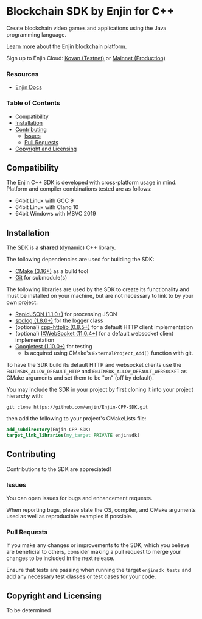 # Blockchain SDK by Enjin for C++

Create blockchain video games and applications using the Java programming language.

[Learn more](https://enjin.io/) about the Enjin blockchain platform.

Sign up to Enjin Cloud: [Kovan (Testnet)](https://kovan.cloud.enjin.io/)
or [Mainnet (Production)](https://cloud.enjin.io/)

### Resources

* [Enjin Docs](https://enjin.io/docs)

### Table of Contents

* [Compatibility](#compatibility)
* [Installation](#installation)
* [Contributing](#contributing)
    * [Issues](#issues)
    * [Pull Requests](#pull-requests)
* [Copyright and Licensing](#copyright-and-licensing)

## Compatibility

The Enjin C++ SDK is developed with cross-platform usage in mind. Platform and compiler combinations tested are as
follows:

* 64bit Linux with GCC 9
* 64bit Linux with Clang 10
* 64bit Windows with MSVC 2019

## Installation

The SDK is a **shared** (dynamic) C++ library.

The following dependencies are used for building the SDK:

* [CMake (3.16+)](https://cmake.org/) as a build tool
* [Git](https://git-scm.com/) for submodule(s)

The following libraries are used by the SDK to create its functionality and must be installed on your machine, but are
not necessary to link to by your own project:

* [RapidJSON (1.1.0+)](https://github.com/Tencent/rapidjson) for processing JSON
* [spdlog (1.8.0+)](https://github.com/gabime/spdlog) for the logger class
* (optional) [cpp-httplib (0.8.5+)](https://github.com/yhirose/cpp-httplib) for a default HTTP client implementation
* (optional) [IXWebSocket (11.0.4+)](https://github.com/machinezone/IXWebSocket) for a default websocket client
  implementation
* [Googletest (1.10.0+)](https://github.com/google/googletest) for testing
    * Is acquired using CMake's `ExternalProject_Add()` function with git.

To have the SDK build its default HTTP and websocket clients use the `ENJINSDK_ALLOW_DEFAULT_HTTP`
and `ENJINSDK_ALLOW_DEFAULT_WEBSOCKET` as CMake arguments and set them to be "on" (off by default).

You may include the SDK in your project by first cloning it into your project hierarchy with:

```commandline
git clone https://github.com/enjin/Enjin-CPP-SDK.git
```

then add the following to your project's CMakeLists file:

```cmake
add_subdirectory(Enjin-CPP-SDK)
target_link_libraries(my_target PRIVATE enjinsdk)
```

## Contributing

Contributions to the SDK are appreciated!

### Issues

You can open issues for bugs and enhancement requests.

When reporting bugs, please state the OS, compiler, and CMake arguments used as well as reproducible examples if
possible.

### Pull Requests

If you make any changes or improvements to the SDK, which you believe are beneficial to others, consider making a pull
request to merge your changes to be included in the next release.

Ensure that tests are passing when running the target `enjinsdk_tests` and add any necessary test classes or test cases
for your code.

## Copyright and Licensing

[//]: # (TODO)
To be determined
